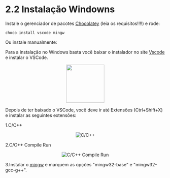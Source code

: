 # 2.2 Instalação Windowns

Instale o gerenciador de pacotes [Chocolatey](https://chocolatey.org/docs/installation) (leia os requisitos!!!!) e rode:

`choco install vscode mingw`

Ou instale manualmente:

Para a instalação no Windows basta você baixar o instalador no site [Vscode](https://code.visualstudio.com/) e instalar o VSCode.

<p align="center">
    <img src="https://i.imgur.com/QJYna1V.png" width="120" >
</p>

Depois de ter baixado o VSCode, você deve ir até Extensões (Ctrl+Shift+X) e instalar as seguintes extensões:

1.C/C++

<p align="center">
    <img src="https://i.imgur.com/2mooTDY.png" alt="C/C++">
</p>

2.C/C++ Compile Run

<p align="center">
    <img src="https://i.imgur.com/Fwx28Zd.png" alt="C/C++ Compile Run">
</p>

3.Instalar o [mingw](http://www.mingw.org/) e marquem as opções "mingw32-base" e "mingw32-gcc-g++".
